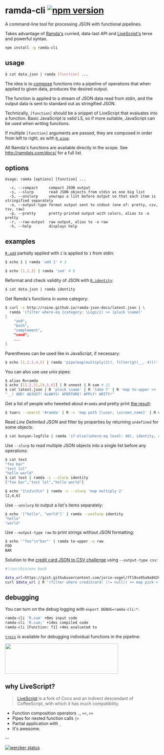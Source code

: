 # ramda-cli [![npm version](https://badge.fury.io/js/ramda-cli.svg)](https://www.npmjs.com/package/ramda-cli)

A command-line tool for processing JSON with functional pipelines.

Takes advantage of [Ramda's](http://ramdajs.com) curried, data-last API and
[LiveScript's](http://livescript.net) terse and powerful syntax.

```sh
npm install -g ramda-cli
```

## usage

```sh
$ cat data.json | ramda [function] ...
```

The idea is to [compose][1] functions into a pipeline of operations that when
applied to given data, produces the desired output.

The function is applied to a stream of JSON data read from stdin, and the
output data is sent to standard out as stringified JSON.

Technically, `[function]` should be a snippet of LiveScript that evaluates
into a function. Basic JavaScript is valid LS, so if more suitable,
JavaScript can be used when writing functions.

If multiple `[function]` arguments are passed, they are composed in order
from left to right, as with [`R.pipe`](http://ramdajs.com/docs/#pipe).

All Ramda's functions are available directly in the scope. See
http://ramdajs.com/docs/ for a full list.

## options

```
Usage: ramda [options] [function] ...

  -c, --compact     compact JSON output
  -s, --slurp       read JSON objects from stdin as one big list
  -S, --unslurp     unwraps a list before output so that each item is stringified separately
  -o, --output-type format output sent to stdout (one of: pretty, csv, tsv, raw)
  -p, --pretty      pretty-printed output with colors, alias to -o pretty
  -r, --raw-output  raw output, alias to -o raw
  -h, --help        displays help
```

## examples

[`R.add`](http://ramdajs.com/docs/#add) partially applied with `2` is applied
to `1` from stdin:

```sh
$ echo 1 | ramda 'add 2' # 3
```

```sh
$ echo [1,2,3] | ramda 'sum' # 6
```

Reformat and check validity of JSON with [`R.identity`](http://ramdajs.com/docs/#identity):

```sh
$ cat data.json | ramda identity
```

Get Ramda's functions in some category:

```sh
$ curl -s http://raine.github.io/ramda-json-docs/latest.json | \
  ramda '(filter where-eq {category: \Logic}) >> (pluck \name)'
[
    "and",
    "both",
    "complement",
    "cond",
    ...
]
```

Parentheses can be used like in JavaScript, if necessary:

```sh
$ echo [1,2,3,4,5] | ramda 'pipe(map(multiply(2)), filter(gt(__, 4)))'
```

You can also use use unix pipes:

```sh
$ alias R=ramda
$ echo [[1,2,3],[4,5,6]] | R unnest | R sum # 21
$ cat latest.json | R 'pluck \name' | R 'take 7' | R 'map to-upper >> (+ \!)' | R 'join " "'
"__! ADD! ADJUST! ALWAYS! APERTURE! APPLY! ARITY!"
```

Get a list of people who tweeted about `#ramda` and pretty print [the
result](https://raw.githubusercontent.com/raine/ramda-cli/media/twarc-ramda.png):

``` sh
$ twarc --search '#ramda' | R -s 'map path [\user, \screen_name]' | R uniq -p
```

Read *Line Delimited JSON* and filter by properties by returning `undefined`
for some objects:

```sh
$ cat bunyan-logfile | ramda 'if-else((where-eq level: 40), identity, always void)'
```

Use `--slurp` to read multiple JSON objects into a single list before any
operations:

```sh
$ cat text
"foo bar"
"test lol"
"hello world"
$ cat text | ramda -c --slurp identity
["foo bar","test lol","hello world"]

$ echo "1\n2\n3\n" | ramda -c --slurp 'map multiply 2'
[2,4,6]
```

Use `--unslurp` to output a list's items separately:

```sh
$ echo '["hello", "world"]' | ramda --unslurp identity
"hello"
"world"
```

Use `--output-type raw` to print strings without JSON formatting:

```sh
$ echo '"foo"\n"bar"' | ramda to-upper -o raw
FOO
BAR
```

Solution to the [credit card JSON to CSV
challenge](https://gist.github.com/jorin-vogel/2e43ffa981a97bc17259) using `--output-type csv`:

```bash
#!/usr/bin/env bash

data_url=https://gist.githubusercontent.com/jorin-vogel/7f19ce95a9a842956358/raw/e319340c2f6691f9cc8d8cc57ed532b5093e3619/data.json
curl $data_url | R '(filter where creditcard: (!= null)) >> map pick <[name creditcard]>' -o csv > `date "+%Y%m%d"`.csv
```

## debugging

You can turn on the debug logging with `export DEBUG=ramda-cli:*`.

```sh
ramda-cli 'R.sum' +0ms input code
ramda-cli 'R.sum;' +14ms compiled code
ramda-cli [Function: f1] +4ms evaluated to
```

[`treis`](https://github.com/raine/treis) is available for debugging
individual functions in the pipeline:

<img width="370" height="99" src="https://raw.githubusercontent.com/raine/ramda-cli/media/treis-face.png" />

## why LiveScript?

> [LiveScript](http://livescript.net) is a fork of Coco and an indirect
descendant of CoffeeScript, with which it has much compatibility.

- Function composition operators `.`, `<<`, `>>`
- Pipes for nested function calls `|>`
- Partial application with `_`
- It's awesome.

--

[![wercker status](https://app.wercker.com/status/92dbf35ece249fade3e8198181d93ec1/s "wercker status")](https://app.wercker.com/project/bykey/92dbf35ece249fade3e8198181d93ec1)


[1]: http://en.wikipedia.org/wiki/Function_composition_%28computer_science%29
